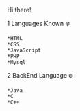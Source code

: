 Hi there! 

1 Languages Known ❄️ 

    *HTML
    *CSS
    *JavaScript
    *PHP
    *Mysql
    
    
 2 BackEnd Language ❄️ 

    *Java
    *C
    *C++
